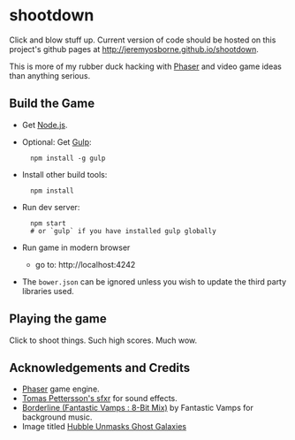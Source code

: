 # shootdown

Click and blow stuff up. Current version of code should be hosted on this project's github pages at http://jeremyosborne.github.io/shootdown.

This is more of my rubber duck hacking with [Phaser](http://phaser.io) and video game ideas than anything serious.



## Build the Game

* Get [Node.js](http://nodejs.org/download/).

* Optional: Get [Gulp](http://gruntjs.com/getting-started):

        npm install -g gulp

* Install other build tools:

        npm install

* Run dev server:

        npm start
        # or `gulp` if you have installed gulp globally

* Run game in modern browser
    * go to: http://localhost:4242

* The `bower.json` can be ignored unless you wish to update the third party libraries used.



## Playing the game

Click to shoot things. Such high scores. Much wow.



## Acknowledgements and Credits

* [Phaser](http://phaser.io) game engine.
* [Tomas Pettersson's sfxr](http://www.drpetter.se/project_sfxr.html) for sound effects.
* [Borderline (Fantastic Vamps : 8-Bit Mix)](http://dig.ccmixter.org/files/vamps/8749) by Fantastic Vamps for background music.
* Image titled [Hubble Unmasks Ghost Galaxies](http://hubblesite.org/newscenter/archive/releases/2012/26/image/b/)
